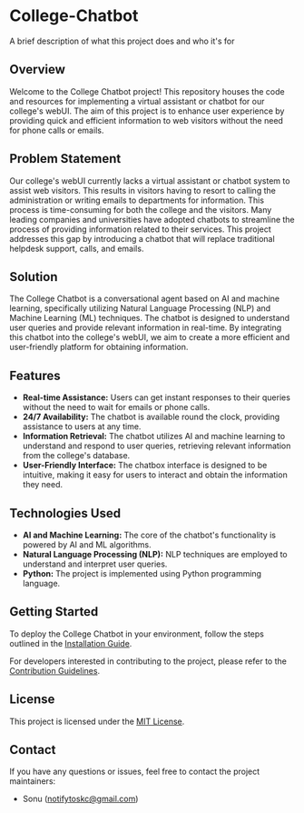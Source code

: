 
# College-Chatbot

A brief description of what this project does and who it's for

## Overview

Welcome to the College Chatbot project! This repository houses the code and resources for implementing a virtual assistant or chatbot for our college's webUI. The aim of this project is to enhance user experience by providing quick and efficient information to web visitors without the need for phone calls or emails.

## Problem Statement

Our college's webUI currently lacks a virtual assistant or chatbot system to assist web visitors. This results in visitors having to resort to calling the administration or writing emails to departments for information. This process is time-consuming for both the college and the visitors. Many leading companies and universities have adopted chatbots to streamline the process of providing information related to their services. This project addresses this gap by introducing a chatbot that will replace traditional helpdesk support, calls, and emails.

## Solution

The College Chatbot is a conversational agent based on AI and machine learning, specifically utilizing Natural Language Processing (NLP) and Machine Learning (ML) techniques. The chatbot is designed to understand user queries and provide relevant information in real-time. By integrating this chatbot into the college's webUI, we aim to create a more efficient and user-friendly platform for obtaining information.

## Features

- **Real-time Assistance:** Users can get instant responses to their queries without the need to wait for emails or phone calls.
- **24/7 Availability:** The chatbot is available round the clock, providing assistance to users at any time.
- **Information Retrieval:** The chatbot utilizes AI and machine learning to understand and respond to user queries, retrieving relevant information from the college's database.
- **User-Friendly Interface:** The chatbox interface is designed to be intuitive, making it easy for users to interact and obtain the information they need.

## Technologies Used

- **AI and Machine Learning:** The core of the chatbot's functionality is powered by AI and ML algorithms.
- **Natural Language Processing (NLP):** NLP techniques are employed to understand and interpret user queries.
- **Python:** The project is implemented using Python programming language.

## Getting Started

To deploy the College Chatbot in your environment, follow the steps outlined in the [Installation Guide](docs/INSTALLATION.md).

For developers interested in contributing to the project, please refer to the [Contribution Guidelines](CONTRIBUTING.md).

## License

This project is licensed under the [MIT License](LICENSE).

## Contact

If you have any questions or issues, feel free to contact the project maintainers:

- Sonu (notifytoskc@gmail.com)